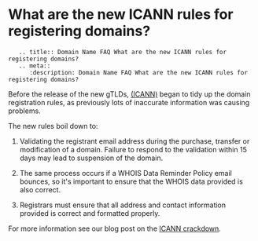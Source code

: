 # What are the new ICANN rules for registering domains?

```eval_rst
   .. title:: Domain Name FAQ What are the new ICANN rules for registering domains?
   .. meta::
      :description: Domain Name FAQ What are the new ICANN rules for registering domains?
```


Before the release of the new gTLDs, [(ICANN)](https://my.ukfast.co.uk/faq/view/1256.html) began to tidy up the domain registration rules, as previously lots of inaccurate information was causing problems.


The new rules boil down to:


1. Validating the registrant email address during the purchase, transfer or modification of a domain. Failure to respond to the validation within 15 days may lead to suspension of the domain.


2. The same process occurs if a WHOIS Data Reminder Policy email bounces, so it's important to ensure that the WHOIS data provided is also correct.


3. Registrars must ensure that all address and contact information provided is correct and formatted properly.


For more information see our blog post on the [ICANN crackdown](http://www.ukfast.co.uk/blog/2014/01/28/the-big-domain-crackdown-keep-your-domain-details-up-to-date/).

